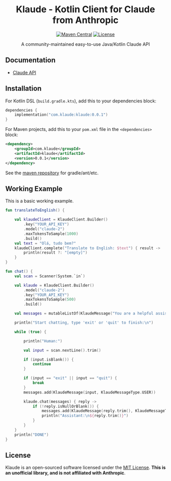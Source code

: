 <div align="center">

# Klaude - Kotlin Client for Claude from Anthropic
  [![Maven Central](https://img.shields.io/maven-central/v/com.klaude/klaude?color=blue&label=Download)](https://central.sonatype.com/namespace/com.klaude)
  [![License](https://img.shields.io/github/license/WeaponMechanics/ArmorMechanics)](https://github.com/WeaponMechanics/ArmorMechanics/blob/master/LICENSE)

A community-maintained easy-to-use Java/Kotlin Claude API
</div>

## Documentation
* [Claude API](https://docs.anthropic.com/claude/docs)

## Installation
For Kotlin DSL (`build.gradle.kts`), add this to your dependencies block:
```kotlin
dependencies {
    implementation("com.klaude:klaude:0.0.1")
}
```
For Maven projects, add this to your `pom.xml` file in the `<dependencies>` block:
```xml
<dependency>
    <groupId>com.klaude</groupId>
    <artifactId>klaude</artifactId>
    <version>0.0.1</version>
</dependency>
```
See the [maven repository](https://central.sonatype.com/artifact/com.klaude/klaude/0.0.1) for gradle/ant/etc.


## Working Example
This is a basic working example. 
```kotlin
fun translateToEnglish() {

    val klaudeClient = KlaudeClient.Builder()
        .key("YOUR_API_KEY")
        .model("claude-2")
        .maxTokensToSample(1000)
        .build()
    val text = "Olá, tudo bem?"
    klaudeClient.complete("Translate to English: $text") { result ->
        println(result ?: "[empty]")
    }
}

fun chat() {
    val scan = Scanner(System.`in`)

    val klaude = KlaudeClient.Builder()
        .model("claude-2")
        .key("YOUR_API_KEY")
        .maxTokensToSample(500)
        .build()

    val messages = mutableListOf(KlaudeMessage("You are a helpful assistant", KlaudeMessageType.USER))

    println("Start chatting, type 'exit' or 'quit' to finish:\n")

    while (true) {

        println("Human:")

        val input = scan.nextLine().trim()

        if (input.isBlank()) {
            continue
        }

        if (input == "exit" || input == "quit") {
            break
        }
        messages.add(KlaudeMessage(input, KlaudeMessageType.USER))

        klaude.chat(messages) { reply ->
            if (!reply.isNullOrBlank()) {
                messages.add(KlaudeMessage(reply.trim(), KlaudeMessageType.ASSISTANT))
                println("Assistant:\n${reply.trim()}")
            }
        }
    }
    println("DONE")
}

```

## License
Klaude is an open-sourced software licensed under the [MIT License](https://github.com/paulotaylor/klaude/blob/master/LICENSE).
**This is an unofficial library, and is not affiliated with Anthropic**.
